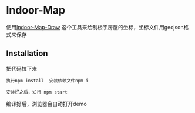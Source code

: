 # Indoor-Map



使用[Indoor-Map-Draw](https://github.com/WoShiSunWuKong/Indoor-Map-Draw) 这个工具来绘制楼宇房屋的坐标，坐标文件用geojson格式来保存

## Installation
把代码拉下来
```
执行npm install  安装依赖文件npm i
```
 
```
安装好之后，知行 npm start
```
编译好后，浏览器会自动打开demo
